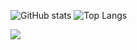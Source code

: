 ![GitHub stats](https://github-readme-stats.vercel.app/api?username=b1tflyyyy&show_icons=true&theme=darcula)
![Top Langs](https://github-readme-stats.vercel.app/api/top-langs/?username=b1tflyyyy&layout=compact&theme=darcula)

<a href="https://wakatime.com/@4ba08eab-cf70-4def-ba07-2f9291b2fa9d">
    <img src="https://wakatime.com/badge/user/4ba08eab-cf70-4def-ba07-2f9291b2fa9d.svg"/>
</a>